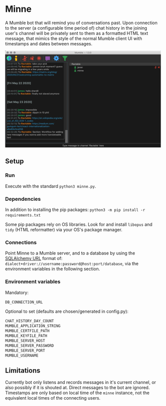 # Minne

A Mumble bot that will remind you of conversations past. Upon connection to the server (a configurable time period of) chat history in the joining user's channel will be privately sent to them as a formatted HTML text message, that mimics the style of the normal Mumble client UI with timestamps and dates between messages.

<img src="screenshot.png" alt="Screen shot of functionality"/>

## Setup

### Run

Execute with the standard `python3 minne.py`.

### Dependencies

In addition to installing the pip packages:
`python3 -m pip install -r requirements.txt`

Some pip packages rely on OS libraries. Look for and install `libopus` and `tidy` (HTML reformatter) via your OS's package manager.

### Connections

Point Minne to a Mumble server, and to a database by using the [SQLAlchemy URL](https://docs.sqlalchemy.org/en/13/core/engines.html#database-urls) format of: `dialect+driver://username:password@host:port/database`, via the environment variables in the following section.

### Environment variables

Mandatory:

```
DB_CONNECTION_URL
```

Optional to set (defaults are chosen/generated in config.py):

```
CHAT_HISTORY_DAY_COUNT
MUMBLE_APPLICATION_STRING
MUMBLE_CERTFILE_PATH
MUMBLE_KEYFILE_PATH
MUMBLE_SERVER_HOST
MUMBLE_SERVER_PASSWORD
MUMBLE_SERVER_PORT
MUMBLE_USERNAME
```

## Limitations

Currently bot only listens and records messages in it's current channel, or also possibly if it is shouted at. Direct messages to the bot are ignored. Timestamps are only based on local time of the `minne` instance, not the equivalent local times of the connecting users.
